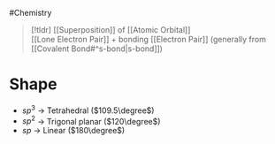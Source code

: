 #Chemistry

> [!tldr] [[Superposition]] of [[Atomic Orbital]]  
> [[Lone Electron Pair]] + bonding [[Electron Pair]] (generally from [[Covalent Bond#^s-bond|s-bond]])

# Shape

- $sp^3$ → Tetrahedral ($109.5\degree$)
- $sp^2$ → Trigonal planar ($120\degree$)
- $sp$ → Linear ($180\degree$)
